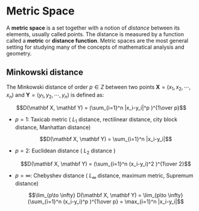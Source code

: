 # Metric Space
A **metric space** is a set together with a notion of *distance* between its elements, usually called points. The distance is measured by a function called a **metric** or **distance function**. Metric spaces are the most general setting for studying many of the concepts of mathematical analysis and geometry.

## Minkowski distance
The Minkowski distance of order $p\in Z$ between two points $\mathbf X=(x_1,x_2,\cdots,x_n)$ and $\mathbf Y=(y_1,y_2,\cdots,y_n)$ is defined as:

$$D(\mathbf X, \mathbf Y) = (\sum_{i=1}^n |x_i-y_i|^p )^{1\over p}$$

- $p=1$: Taxicab metric ( $L_1$ distance, rectilinear distance, city block distance, Manhattan distance)

  $$D(\mathbf X, \mathbf Y) = \sum_{i=1}^n |x_i-y_i|$$
- $p=2$: Euclidean distance ( $L_2$ distance )

  $$D(\mathbf X, \mathbf Y) = (\sum_{i=1}^n (x_i-y_i)^2 )^{1\over 2}$$
- $p=\infty$: Chebyshev distance ( $L_\infty$ distance, maximum metric, Supremum distance)

  $$\lim_{p\to \infty} D(\mathbf X, \mathbf Y)
  = \lim_{p\to \infty} (\sum_{i=1}^n (x_i-y_i)^p )^{1\over p}
  = \max_{i=1}^n |x_i-y_i|$$